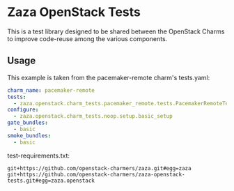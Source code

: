 # Zaza OpenStack Tests

This is a test library designed to be shared between the OpenStack Charms to improve code-reuse among the various components.

## Usage

This example is taken from the pacemaker-remote charm's tests.yaml:

```yaml
charm_name: pacemaker-remote
tests:
  - zaza.openstack.charm_tests.pacemaker_remote.tests.PacemakerRemoteTest
configure:
  - zaza.openstack.charm_tests.noop.setup.basic_setup
gate_bundles:
  - basic
smoke_bundles:
  - basic
```

test-requirements.txt:

```
git+https://github.com/openstack-charmers/zaza.git#egg=zaza
git+https://github.com/openstack-charmers/zaza-openstack-tests.git#egg=zaza.openstack
```
